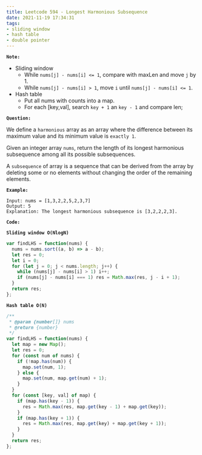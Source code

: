 ```yaml
---
title: Leetcode 594 - Longest Harmonious Subsequence
date: 2021-11-19 17:34:31
tags:
- sliding window
- hash table
- double pointer
---
```

**`Note:`**
- Sliding window
  - While `nums[j] - nums[i] <= 1`, compare with maxLen and move `j` by 1.
  - While `nums[j] - nums[i] > 1`, move `i` until `nums[j] - nums[i] <= 1`.
- Hash table
  - Put all nums with counts into a map.
  - For each [key,val], search `key + 1` an `key - 1` and compare len;

**`Question:`**

We define a `harmonious` array as an array where the difference between its maximum value and its minimum value is `exactly 1`.

Given an integer array `nums`, return the length of its longest harmonious subsequence among all its possible subsequences.

A `subsequence` of array is a sequence that can be derived from the array by deleting some or no elements without changing the order of the remaining elements.

**`Example:`**
```
Input: nums = [1,3,2,2,5,2,3,7]
Output: 5
Explanation: The longest harmonious subsequence is [3,2,2,2,3].
```

**`Code:`**

**`Sliding window O(NlogN)`**
```javascript
var findLHS = function(nums) {
  nums = nums.sort((a, b) => a - b);
  let res = 0;
  let i = 0;
  for (let j = 0; j < nums.length; j++) {
    while (nums[j] - nums[i] > 1) i++;
    if (nums[j] - nums[i] === 1) res = Math.max(res, j - i + 1);
  }
  return res;
};
```

**`Hash table O(N)`**
```javascript
/**
 * @param {number[]} nums
 * @return {number}
 */
var findLHS = function(nums) {
  let map = new Map();
  let res = 0;
  for (const num of nums) {
    if (!map.has(num)) {
      map.set(num, 1);
    } else {
      map.set(num, map.get(num) + 1);
    }
  }
  for (const [key, val] of map) {
    if (map.has(key - 1)) {
      res = Math.max(res, map.get(key - 1) + map.get(key));
    }
    if (map.has(key + 1)) {
      res = Math.max(res, map.get(key) + map.get(key + 1));
    }
  }
  return res;
};
```
